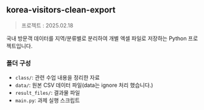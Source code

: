 ## korea-visitors-clean-export
> 프로젝트 : 2025.02.18

국내 방문객 데이터를 지역/분류별로 분리하여 개별 엑셀 파일로 저장하는 Python 프로젝트입니다.

### 폴더 구성

- `class/`: 관련 수업 내용을 정리한 자료
- `data/`: 원본 CSV 데이터 파일(data는 ignore 처리 했습니다.)
- `result_files/`: 결과물 파일
- `main.py`: 과제 실행 스크립트
